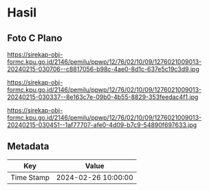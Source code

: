 # Hasil

## Foto C Plano

https://sirekap-obj-formc.kpu.go.id/2146/pemilu/ppwp/12/76/02/10/09/1276021009013-20240215-030706--c8817056-b98c-4ae0-8d1c-637e5c19c3d9.jpg

https://sirekap-obj-formc.kpu.go.id/2146/pemilu/ppwp/12/76/02/10/09/1276021009013-20240215-030337--8e163c7e-09b0-4b55-8829-353feedac4f1.jpg

https://sirekap-obj-formc.kpu.go.id/2146/pemilu/ppwp/12/76/02/10/09/1276021009013-20240215-030451--1af77707-afe0-4d09-b7c9-54890f697633.jpg


## Metadata

| Key        | Value               |
| ---------- | ------------------- |
| Time Stamp | 2024-02-26 10:00:00 |




